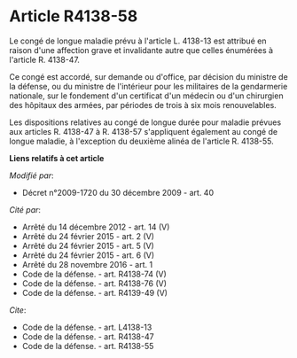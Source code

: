 # Article R4138-58

Le congé de longue maladie prévu à l'article L. 4138-13 est attribué en raison d'une affection grave et invalidante autre que
celles énumérées à l'article R. 4138-47. 

Ce congé est accordé, sur demande ou d'office, par décision du ministre de la défense, ou du ministre de l'intérieur pour les
militaires de la gendarmerie nationale, sur le fondement d'un certificat d'un médecin ou d'un chirurgien des hôpitaux des
armées, par périodes de trois à six mois renouvelables. 

Les dispositions relatives au congé de longue durée pour maladie prévues aux articles R. 4138-47 à R. 4138-57 s'appliquent
également au congé de longue maladie, à l'exception du deuxième alinéa de l'article R. 4138-55.

**Liens relatifs à cet article**

_Modifié par_:

  - Décret n°2009-1720 du 30 décembre 2009 - art. 40

_Cité par_:

  - Arrêté du 14 décembre 2012 - art. 14 (V)
  - Arrêté du 24 février 2015 - art. 2 (V)
  - Arrêté du 24 février 2015 - art. 5 (V)
  - Arrêté du 24 février 2015 - art. 6 (V)
  - Arrêté du 28 novembre 2016 - art. 1
  - Code de la défense. - art. R4138-74 (V)
  - Code de la défense. - art. R4138-76 (V)
  - Code de la défense. - art. R4139-49 (V)

_Cite_:

  - Code de la défense. - art. L4138-13
  - Code de la défense. - art. R4138-47
  - Code de la défense. - art. R4138-55
